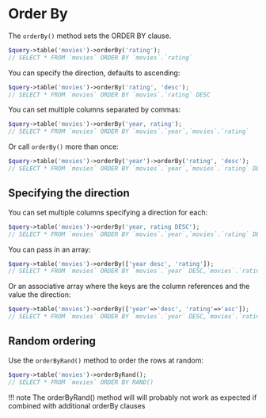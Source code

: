 # Order By

The ``orderBy()`` method sets the ORDER BY clause.
```php
$query->table('movies')->orderBy('rating');
// SELECT * FROM `movies` ORDER BY `movies`.`rating`
```
You can specify the direction, defaults to ascending:
```php
$query->table('movies')->orderBy('rating', 'desc');
// SELECT * FROM `movies` ORDER BY `movies`.`rating` DESC
```
You can set multiple columns separated by commas:
```php
$query->table('movies')->orderBy('year, rating');
// SELECT * FROM `movies` ORDER BY `movies`.`year`,`movies`.`rating`
```
Or call ``orderBy()`` more than once:
```php
$query->table('movies')->orderBy('year')->orderBy('rating', 'desc');
// SELECT * FROM `movies` ORDER BY `movies`.`year`,`movies`.`rating` DESC
```
## Specifying the direction

You can set multiple columns specifying a direction for each:
```php
$query->table('movies')->orderBy('year, rating DESC');
// SELECT * FROM `movies` ORDER BY `movies`.`year`,`movies`.`rating` DESC
```
You can pass in an array:
```php
$query->table('movies')->orderBy(['year desc', 'rating']);
// SELECT * FROM `movies` ORDER BY `movies`.`year` DESC,`movies`.`rating`
```
Or an associative array where the keys are the column references and the value the direction:
```php
$query->table('movies')->orderBy(['year'=>'desc', 'rating'=>'asc']);
// SELECT * FROM `movies` ORDER BY `movies`.`year` DESC,`movies`.`rating`
```

## Random ordering
Use the ``orderByRand()`` method to order the rows at random:
```php
$query->table('movies')->orderByRand();
// SELECT * FROM `movies` ORDER BY RAND()
```
!!! note
    The orderByRand() method will will probably not work as expected if combined with additional orderBy clauses 
